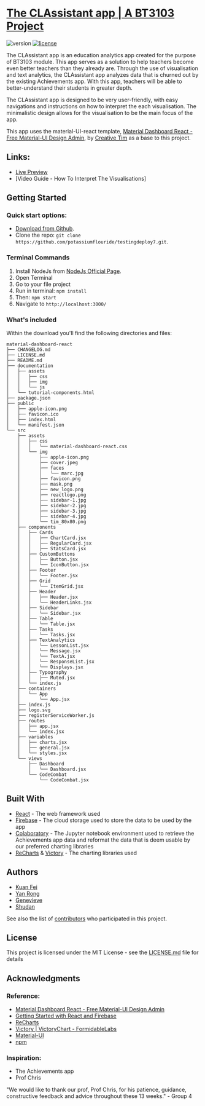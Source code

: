 # [The CLAssistant app | A BT3103 Project](https://potassiumflouride.github.io/testingdeploy7)
![version][version-badge] [![license][license-badge]][LICENSE]

The CLAssistant app is an education analytics app created for the purpose of BT3103 module. This app serves as a solution to help teachers become even better teachers than they already are. Through the use of visualisation and text analytics, the CLAssistant app analyzes data that is churned out by the existing Achievements app. With this app, teachers will be able to better-understand their students in greater depth. 

The CLAssistant app is designed to be very user-friendly, with easy navigations and instructions on how to interpret the each visualisation. The minimalistic design allows for the visualisation to be the main focus of the app. 

This app uses the material-UI-react template, [Material Dashboard React - Free Material-UI Design Admin](https://creativetimofficial.github.io/material-dashboard-react/), by [Creative Tim](https://github.com/creativetimofficial/) as a base to this project.

## Links:

+ [Live Preview](https://bt3103-project.firebaseapp.com/)
+ [Video Guide - How To Interpret The Visualisations]

## Getting Started

### Quick start options:

- [Download from Github](https://github.com/potassiumflouride/testingdeploy7/archive/master.zip).
- Clone the repo: `git clone https://github.com/potassiumflouride/testingdeploy7.git`.

### Terminal Commands

1. Install NodeJs from [NodeJs Official Page](https://nodejs.org/en).
2. Open Terminal
3. Go to your file project
4. Run in terminal: ```npm install```
5. Then: ```npm start```
6. Navigate to `http://localhost:3000/`

### What's included

Within the download you'll find the following directories and files:

```
material-dashboard-react
├── CHANGELOG.md
├── LICENSE.md
├── README.md
├── documentation
│   ├── assets
│   │   ├── css
│   │   ├── img
│   │   └── js
│   └── tutorial-components.html
├── package.json
├── public
│   ├── apple-icon.png
│   ├── favicon.ico
│   ├── index.html
│   └── manifest.json
└── src
    ├── assets
    │   ├── css
    │   │   └── material-dashboard-react.css
    │   └── img
    │       ├── apple-icon.png
    │       ├── cover.jpeg
    │       ├── faces
    │       │   └── marc.jpg
    │       ├── favicon.png
    │       ├── mask.png
    │       ├── new_logo.png
    │       ├── reactlogo.png
    │       ├── sidebar-1.jpg
    │       ├── sidebar-2.jpg
    │       ├── sidebar-3.jpg
    │       ├── sidebar-4.jpg
    │       └── tim_80x80.png
    ├── components
    │   ├── Cards
    │   │   ├── ChartCard.jsx
    │   │   ├── RegularCard.jsx
    │   │   ├── StatsCard.jsx
    │   ├── CustomButtons
    │   │   ├── Button.jsx
    │   │   └── IconButton.jsx
    │   ├── Footer
    │   │   └── Footer.jsx
    │   ├── Grid
    │   │   └── ItemGrid.jsx
    │   ├── Header
    │   │   ├── Header.jsx
    │   │   └── HeaderLinks.jsx
    │   ├── Sidebar
    │   │   └── Sidebar.jsx
    │   ├── Table
    │   │   └── Table.jsx
    │   ├── Tasks
    │   │   └── Tasks.jsx
    │   ├── TextAnalytics
    │   │   └── LessonList.jsx
    │   │   └── Message.jsx
    │   │   └── TextA.jsx
    │   │   └── ResponseList.jsx
    │   │   └── Displays.jsx
    │   ├── Typography
    │   │   ├── Muted.jsx
    │   └── index.js
    ├── containers
    │   └── App
    │       └── App.jsx
    ├── index.js
    ├── logo.svg
    ├── registerServiceWorker.js
    ├── routes
    │   ├── app.jsx
    │   └── index.jsx
    ├── variables
    │   ├── charts.jsx
    │   ├── general.jsx
    │   └── styles.jsx
    └── views
        ├── Dashboard
        │   └── Dashboard.jsx
        └── CodeCombat
            └── CodeCombat.jsx
```

## Built With

* [React](https://reactjs.org/) - The web framework used
* [Firebase](https://firebase.google.com/) - The cloud storage used to store the data to be used by the app
* [Colaboratory]() - The Jupyter notebook environment used to retrieve the Achievements app data and reformat the data that is deem usable by our preferred charting libraries
* [ReCharts](http://recharts.org/en-US/) & [Victory](https://formidable.com/open-source/victory/docs/victory-chart/) - The charting libraries used 

## Authors

* [Kuan Fei](https://github.com/potassiumflouride)
* [Yan Rong](https://github.com/yanrongabc)
* [Genevieve](https://github.com/gtht)
* [Shudan](https://github.com/Maplezzsd)

See also the list of [contributors](https://github.com/potassiumflouride/testingdeploy7/graphs/contributors) who participated in this project.

## License

This project is licensed under the MIT License - see the [LICENSE.md](LICENSE.md) file for details

## Acknowledgments

### Reference:
* [Material Dashboard React - Free Material-UI Design Admin](https://creativetimofficial.github.io/material-dashboard-react/)
* [Getting Started with React and Firebase](https://medium.com/@diananina247/getting-started-with-react-and-firebase-b07346f8a355)
* [ReCharts](http://recharts.org/en-US/)
* [Victory | VictoryChart - FormidableLabs](https://formidable.com/open-source/victory/docs/victory-chart/)
* [Material-UI](https://material-ui-next.com/)
* [npm](https://www.npmjs.com/)

### Inspiration:
* The Achievements app
* Prof Chris

"We would like to thank our prof, Prof Chris, for his patience, guidance, constructive feedback and advice throughout these 13 weeks." - Group 4

[LICENSE]: ./LICENSE.md
[version-badge]: https://img.shields.io/badge/version-1.0.0-blue.svg
[license-badge]: https://img.shields.io/badge/license-MIT-blue.svg

